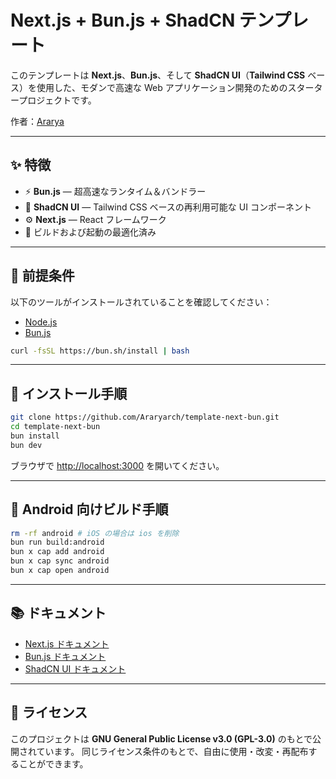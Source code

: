 # Next.js + Bun.js + ShadCN テンプレート

このテンプレートは **Next.js**、**Bun.js**、そして **ShadCN UI**（**Tailwind CSS** ベース）を使用した、モダンで高速な Web アプリケーション開発のためのスタータープロジェクトです。

作者：[Ararya](https://github.com/Araryarch)

---

## ✨ 特徴

- ⚡ **Bun.js** — 超高速なランタイム＆バンドラー
- 🧱 **ShadCN UI** — Tailwind CSS ベースの再利用可能な UI コンポーネント
- ⚙️ **Next.js** — React フレームワーク
- 🚀 ビルドおよび起動の最適化済み

---

## 🔧 前提条件

以下のツールがインストールされていることを確認してください：

- [Node.js](https://nodejs.org/)
- [Bun.js](https://bun.sh/)

```bash
curl -fsSL https://bun.sh/install | bash
```

---

## 🚀 インストール手順

```bash
git clone https://github.com/Araryarch/template-next-bun.git
cd template-next-bun
bun install
bun dev
```

ブラウザで [http://localhost:3000](http://localhost:3000) を開いてください。

---

## 📱 Android 向けビルド手順

```bash
rm -rf android # iOS の場合は ios を削除
bun run build:android
bun x cap add android
bun x cap sync android
bun x cap open android
```

---

## 📚 ドキュメント

- [Next.js ドキュメント](https://nextjs.org/docs)
- [Bun.js ドキュメント](https://bun.sh/docs)
- [ShadCN UI ドキュメント](https://shadcn.dev/docs)

---

## 📄 ライセンス

このプロジェクトは **GNU General Public License v3.0 (GPL-3.0)** のもとで公開されています。
同じライセンス条件のもとで、自由に使用・改変・再配布することができます。
